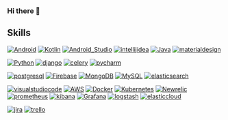 ### Hi there 👋

## Skills

[![Android](https://img.shields.io/badge/Android-3DDC84?style=for-the-badge&logo=android&logoColor=white&labelColor=101010)]()
[![Kotlin](https://img.shields.io/badge/Kotlin-950DB2?style=for-the-badge&logo=kotlin&logoColor=white&labelColor=101010)]()
[![Android_Studio](https://img.shields.io/badge/Android_Studio-1AAC70?style=for-the-badge&logo=android-studio&logoColor=white&labelColor=101010)]()
[![intellijidea](https://img.shields.io/badge/intellijidea-1AAC70?style=for-the-badge&logo=intellijidea&logoColor=white&labelColor=101010)]()
[![Java](https://img.shields.io/badge/Java-BE0000?style=for-the-badge&logo=java&logoColor=white&labelColor=101010)]()
[![materialdesign](https://img.shields.io/badge/materialdesign-212121?style=for-the-badge&logo=materialdesign&logoColor=white&labelColor=101010)]()
</br>

[![Python](https://img.shields.io/badge/Python-19364E?style=for-the-badge&logo=python&logoColor=white&labelColor=101010)]()
[![django](https://img.shields.io/badge/django-0C4B33?style=for-the-badge&logo=django&logoColor=white&labelColor=101010)]()
[![celery](https://img.shields.io/badge/celery-B6DE64?style=for-the-badge&logo=celery&logoColor=white&labelColor=101010)]()
[![pycharm](https://img.shields.io/badge/pycharm-1AAC70?style=for-the-badge&logo=pycharm&logoColor=white&labelColor=101010)]()
</br>

[![postgresql](https://img.shields.io/badge/postgresql-336791?style=for-the-badge&logo=postgresql&logoColor=white&labelColor=101010)]()
[![Firebase](https://img.shields.io/badge/Firebase-FFCA28?style=for-the-badge&logo=firebase&logoColor=white&labelColor=101010)]()
[![MongoDB](https://img.shields.io/badge/MongoDB-47A248?style=for-the-badge&logo=mongodb&logoColor=white&labelColor=101010)]()
[![MySQL](https://img.shields.io/badge/MySQL-00758F?style=for-the-badge&logo=mysql&logoColor=white&labelColor=101010)]()
[![elasticsearch](https://img.shields.io/badge/elasticsearch-231F20?style=for-the-badge&logo=elasticsearch&logoColor=white&labelColor=101010)]()
</br>

[![visualstudiocode](https://img.shields.io/badge/VSCODE-0065D5?style=for-the-badge&logo=visualstudiocode&logoColor=white&labelColor=101010)]()
[![AWS](https://img.shields.io/badge/AWS-232F3E?style=for-the-badge&logo=amazon-aws&logoColor=white&labelColor=101010)]()
[![Docker](https://img.shields.io/badge/Docker-1993EF?style=for-the-badge&logo=docker&logoColor=white&labelColor=101010)]()
[![Kubernetes](https://img.shields.io/badge/Kubernetes-326DE6?style=for-the-badge&logo=kubernetes&logoColor=white&labelColor=101010)]()
[![Newrelic](https://img.shields.io/badge/Newrelic-61F2FF?style=for-the-badge&logo=newrelic&logoColor=white&labelColor=101010)]()
[![prometheus](https://img.shields.io/badge/prometheus-222222?style=for-the-badge&logo=prometheus&logoColor=white&labelColor=101010)]()
[![kibana](https://img.shields.io/badge/kibana-231F20?style=for-the-badge&logo=kibana&logoColor=white&labelColor=101010)]()
[![Grafana](https://img.shields.io/badge/Grafana-F3832A?style=for-the-badge&logo=grafana&logoColor=white&labelColor=101010)]()
[![logstash](https://img.shields.io/badge/logstash-231F20?style=for-the-badge&logo=logstash&logoColor=white&labelColor=101010)]()
[![elasticcloud](https://img.shields.io/badge/elasticcloud-231F20?style=for-the-badge&logo=elasticcloud&logoColor=white&labelColor=101010)]()
</br>

[![jira](https://img.shields.io/badge/jira-207CF7?style=for-the-badge&logo=jira&logoColor=white&labelColor=101010)]()
[![trello](https://img.shields.io/badge/trello-0079BF?style=for-the-badge&logo=trello&logoColor=white&labelColor=101010)]()




<!--
**landygg/landygg** is a ✨ _special_ ✨ repository because its `README.md` (this file) appears on your GitHub profile.

![GitHub Followers](https://img.shields.io/github/followers/landygg?style=social)

Here are some ideas to get you started:

- 🔭 I’m currently working on ...
- 🌱 I’m currently learning ...
- 👯 I’m looking to collaborate on ...
- 🤔 I’m looking for help with ...
- 💬 Ask me about ...
- 📫 How to reach me: ...
- 😄 Pronouns: ...
- ⚡ Fun fact: ...
-->
